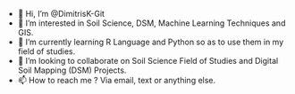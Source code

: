 - 👋 Hi, I’m @DimitrisK-Git
- 👀 I’m interested in Soil Science, DSM, Machine Learning Techniques and GIS.
- 🌱 I’m currently learning R Language and Python so as to use them in my field of studies.
- 💞️ I’m looking to collaborate on Soil Science Field of Studies and Digital Soil Mapping (DSM) Projects.
- 📫 How to reach me ? Via email, text or anything else.

<!---
DimitrisK-Git/DimitrisK-Git is a ✨ special ✨ repository because its `README.md` (this file) appears on your GitHub profile.
You can click the Preview link to take a look at your changes.
--->
